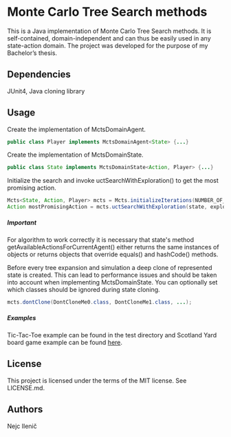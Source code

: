 # Monte Carlo Tree Search methods
This is a Java implementation of Monte Carlo Tree Search methods. It is self-contained, domain-independent and can thus be easily used in any state-action domain. The project was developed for the purpose of my Bachelor’s thesis.

## Dependencies
JUnit4, Java cloning library

## Usage
Create the implementation of MctsDomainAgent.
```java
public class Player implements MctsDomainAgent<State> {...}
```
Create the implementation of MctsDomainState.
```java
public class State implements MctsDomainState<Action, Player> {...}
```
Initialize the search and invoke uctSearchWithExploration() to get the most promising action.
```java
Mcts<State, Action, Player> mcts = Mcts.initializeIterations(NUMBER_OF_ITERATIONS);
Action mostPromisingAction = mcts.uctSearchWithExploration(state, explorationParameter);
```

##### Important
For algorithm to work correctly it is necessary that state's method getAvailableActionsForCurrentAgent() either returns the same instances of objects or returns objects that override equals() and hashCode() methods.

Before every tree expansion and simulation a deep clone of represented state is created. This can lead to performance issues and should be taken into account when implementing MctsDomainState.
You can optionally set which classes should be ignored during state cloning.
```java
mcts.dontClone(DontCloneMe0.class, DontCloneMe1.class, ...);
```

##### Examples
Tic-Tac-Toe example can be found in the test directory and Scotland Yard board game example can be found [here](https://github.com/nejc92/scotland-yard).

## License
This project is licensed under the terms of the MIT license. See LICENSE.md.

## Authors
Nejc Ilenič